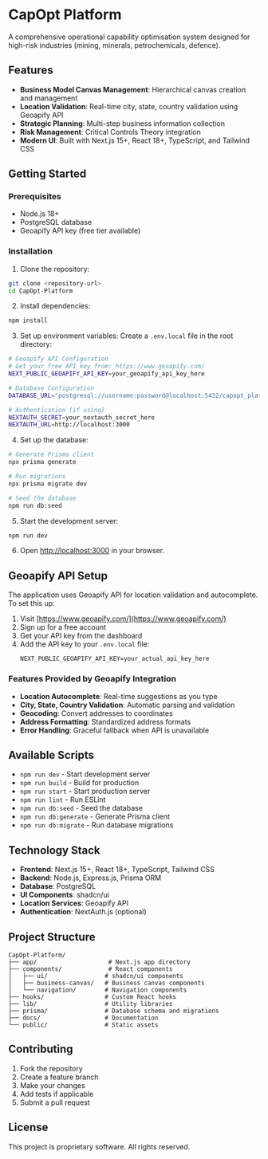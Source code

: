 # CapOpt Platform

A comprehensive operational capability optimisation system designed for high-risk industries (mining, minerals, petrochemicals, defence).

## Features

- **Business Model Canvas Management**: Hierarchical canvas creation and management
- **Location Validation**: Real-time city, state, country validation using Geoapify API
- **Strategic Planning**: Multi-step business information collection
- **Risk Management**: Critical Controls Theory integration
- **Modern UI**: Built with Next.js 15+, React 18+, TypeScript, and Tailwind CSS

## Getting Started

### Prerequisites

- Node.js 18+ 
- PostgreSQL database
- Geoapify API key (free tier available)

### Installation

1. Clone the repository:
```bash
git clone <repository-url>
cd CapOpt-Platform
```

2. Install dependencies:
```bash
npm install
```

3. Set up environment variables:
Create a `.env.local` file in the root directory:
```bash
# Geoapify API Configuration
# Get your free API key from: https://www.geoapify.com/
NEXT_PUBLIC_GEOAPIFY_API_KEY=your_geoapify_api_key_here

# Database Configuration
DATABASE_URL="postgresql://username:password@localhost:5432/capopt_platform"

# Authentication (if using)
NEXTAUTH_SECRET=your_nextauth_secret_here
NEXTAUTH_URL=http://localhost:3000
```

4. Set up the database:
```bash
# Generate Prisma client
npx prisma generate

# Run migrations
npx prisma migrate dev

# Seed the database
npm run db:seed
```

5. Start the development server:
```bash
npm run dev
```

6. Open [http://localhost:3000](http://localhost:3000) in your browser.

## Geoapify API Setup

The application uses Geoapify API for location validation and autocomplete. To set this up:

1. Visit [https://www.geoapify.com/](https://www.geoapify.com/)
2. Sign up for a free account
3. Get your API key from the dashboard
4. Add the API key to your `.env.local` file:
   ```
   NEXT_PUBLIC_GEOAPIFY_API_KEY=your_actual_api_key_here
   ```

### Features Provided by Geoapify Integration

- **Location Autocomplete**: Real-time suggestions as you type
- **City, State, Country Validation**: Automatic parsing and validation
- **Geocoding**: Convert addresses to coordinates
- **Address Formatting**: Standardized address formats
- **Error Handling**: Graceful fallback when API is unavailable

## Available Scripts

- `npm run dev` - Start development server
- `npm run build` - Build for production
- `npm run start` - Start production server
- `npm run lint` - Run ESLint
- `npm run db:seed` - Seed the database
- `npm run db:generate` - Generate Prisma client
- `npm run db:migrate` - Run database migrations

## Technology Stack

- **Frontend**: Next.js 15+, React 18+, TypeScript, Tailwind CSS
- **Backend**: Node.js, Express.js, Prisma ORM
- **Database**: PostgreSQL
- **UI Components**: shadcn/ui
- **Location Services**: Geoapify API
- **Authentication**: NextAuth.js (optional)

## Project Structure

```
CapOpt-Platform/
├── app/                    # Next.js app directory
├── components/             # React components
│   ├── ui/                # shadcn/ui components
│   ├── business-canvas/   # Business canvas components
│   └── navigation/        # Navigation components
├── hooks/                 # Custom React hooks
├── lib/                   # Utility libraries
├── prisma/                # Database schema and migrations
├── docs/                  # Documentation
└── public/                # Static assets
```

## Contributing

1. Fork the repository
2. Create a feature branch
3. Make your changes
4. Add tests if applicable
5. Submit a pull request

## License

This project is proprietary software. All rights reserved. 